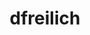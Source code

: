 ---
title: dfreilich
github: https://github.com/dfreilich
mode: light
transition: 3s
archetype:
  - Little Bit of Everything
---